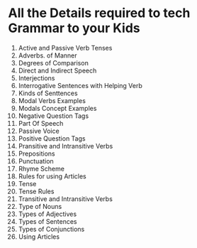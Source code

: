 <h1>All the Details required to tech Grammar to your Kids </h1>

<ol>
<li>Active and Passive Verb Tenses</li>
<li>Adverbs. of Manner</li>
<li>Degrees of Comparison</li>
<li>Direct and Indirect Speech</li>
<li>Interjections</li>
<li>Interrogative Sentences with Helping Verb</li>
<li>Kinds of Senttences</li>
<li>Modal Verbs Examples</li>
<li>Modals Concept Examples</li>
<li>Negative Question Tags</li>
<li>Part Of Speech</li>
<li>Passive Voice</li>
<li>Positive Question Tags</li>
<li>Pransitive and Intransitive Verbs</li>
<li>Prepositions</li>
<li>Punctuation </li>
<li>Rhyme Scheme</li>
<li>Rules for using Articles</li>
<li>Tense </li>
<li>Tense Rules</li>
<li>Transitive and Intransitive Verbs</li>
<li>Type of Nouns</li>
<li>Types of Adjectives</li>
<li>Types of Sentences</li>
<li>Types of Conjunctions</li>
<li>Using Articles </li>
</ol>

